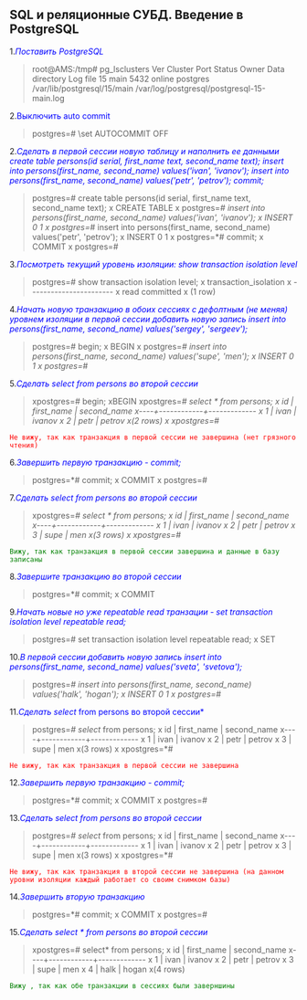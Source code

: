 ## SQL и реляционные СУБД. Введение в PostgreSQL 
1.<span style="color:blue">*Поставить PostgreSQL*</span>
>root@AMS:/tmp# pg_lsclusters
Ver Cluster Port Status Owner    Data directory              Log file
15  main    5432 online postgres /var/lib/postgresql/15/main /var/log/postgresql/postgresql-15-main.log

2.<span style="color:blue">Выключить auto commit</span>
>postgres=# \set AUTOCOMMIT OFF

2.<span style="color:blue">*Сделать в первой сессии новую таблицу и наполнить ее данными create table persons(id serial, first_name text, second_name text); insert into persons(first_name, second_name) values('ivan', 'ivanov'); insert into persons(first_name, second_name) values('petr', 'petrov'); commit;*</span>
>postgres=# create table persons(id serial, first_name text, second_name text);                                        x
CREATE TABLE                                                                                                          x
postgres=*# insert into persons(first_name, second_name) values('ivan', 'ivanov');                                    x
INSERT 0 1                                                                                                            x
postgres=*# insert into persons(first_name, second_name) values('petr', 'petrov');                                    x
INSERT 0 1                                                                                                            x
postgres=*# commit;                                                                                                   x
COMMIT                                                                                                                x
postgres=# 

3.<span style="color:blue">*Посмотреть текущий уровень изоляции: show transaction isolation level*</span>
>postgres=# show transaction isolation level;                                                                          x
 transaction_isolation                                                                                                x
-----------------------                                                                                               x
 read committed                                                                                                       x
(1 row)    

4.<span style="color:blue">*Начать новую транзакцию в обоих сессиях с дефолтным (не меняя) уровнем изоляции
в первой сессии добавить новую запись insert into persons(first_name, second_name) values('sergey', 'sergeev');*</span>
>postgres=# begin;                                                                                                     x
BEGIN                                                                                                                 x
postgres=*# insert into persons(first_name, second_name) values('supe', 'men');                                       x
INSERT 0 1                                                                                                            x
postgres=*#  

5.<span style="color:blue">*Сделать select from persons во второй сессии*</span>
>xpostgres=# begin;
xBEGIN
xpostgres=*# select * from persons;
x id | first_name | second_name
x----+------------+-------------
x  1 | ivan       | ivanov
x  2 | petr       | petrov
x(2 rows)
x
xpostgres=*#

<span style="color:red">`Не вижу, так как транзакция в первой сессии не завершина (нет грязного чтения)`</span>

6.<span style="color:blue">*Завершить первую транзакцию - commit;*</span>
>postgres=*# commit;                                                                                                   x
COMMIT                                                                                                                x
postgres=# 

7.<span style="color:blue">*Сделать select from persons во второй сессии*</span>
>xpostgres=*# select * from persons;
x id | first_name | second_name
x----+------------+-------------
x  1 | ivan       | ivanov
x  2 | petr       | petrov
x  3 | supe       | men
x(3 rows)
x
xpostgres=*#

<span style="color:green">`Вижу, так как транзакция в первой сессии завершина и данные в базу записаны`</span>

8.<span style="color:blue">*Завершите транзакцию во второй сессии*</span>
>postgres=*# commit;                                                                                                   x
COMMIT 

9.<span style="color:blue">*Начать новые но уже repeatable read транзации - set transaction isolation level repeatable read;*</span>
>postgres=# set transaction isolation level repeatable read;                                                           x
SET 

10.<span style="color:blue">*В первой сессии добавить новую запись insert into persons(first_name, second_name) values('sveta', 'svetova');*</span>
>postgres=*# insert into persons(first_name, second_name) values('halk', 'hogan');                                     x
INSERT 0 1                                                                                                            x
postgres=*#

11.<span style="color:blue">*Сделать select* from persons во второй сессии*</span>
>postgres=*# select* from persons;
x id | first_name | second_name
x----+------------+-------------
x  1 | ivan       | ivanov
x  2 | petr       | petrov
x  3 | supe       | men
x(3 rows)
x
xpostgres=*#

<span style="color:red">`Не вижу, так как транзакция в первой сессии не завершина`</span>

12.<span style="color:blue">*Завершить первую транзакцию - commit;*</span>
>postgres=*# commit;                                                                                                   x
COMMIT                                                                                                                x
postgres=#  

13.<span style="color:blue">*Сделать select from persons во второй сессии*</span>
>postgres=*# select* from persons;
x id | first_name | second_name
x----+------------+-------------
x  1 | ivan       | ivanov
x  2 | petr       | petrov
x  3 | supe       | men
x(3 rows)
x
xpostgres=*#

<span style="color:red">`Не вижу, так как транзакция в второй сессии не завершина (на данном уровни изоляции каждый работает со своим снимком базы)`</span>

14.<span style="color:blue">*Завершить вторую транзакцию*</span>
>postgres=*# commit;                                                                                                   x
COMMIT                                                                                                                x
postgres=#

15.<span style="color:blue">*Сделать select * from persons во второй сессии*</span>
>xpostgres=# select* from persons;
x id | first_name | second_name
x----+------------+-------------
x  1 | ivan       | ivanov
x  2 | petr       | petrov
x  3 | supe       | men
x  4 | halk       | hogan
x(4 rows)

<span style="color:green">`Вижу , так как обе транзакции в сессиях были заверншины`</span>
